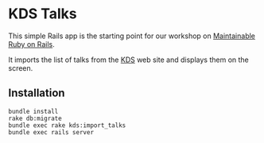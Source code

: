 # KDS Talks

This simple Rails app is the starting point for our workshop on
[Maintainable Ruby on Rails](https://github.com/bmaland/kds_rails_ws).

It imports the list of talks from the [KDS](http://kds.knowit.no) web site and
displays them on the screen.

## Installation

```shell
bundle install
rake db:migrate
bundle exec rake kds:import_talks
bundle exec rails server
```
